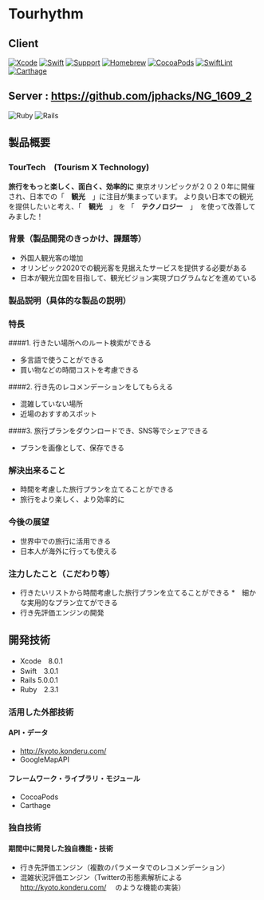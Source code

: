 # Tourhythm
## Client
[![Xcode](https://img.shields.io/badge/Xcode-8.0.1-orange.svg)](https://developer.apple.com/xcode/)
[![Swift](https://img.shields.io/badge/Swift-3.0.1-orange.svg)](https://swift.org/)
[![Support](https://img.shields.io/badge/support-iOS%209%2B%20-orange.svg?style=flat)](https://www.apple.com/nl/ios/)
[![Homebrew](https://img.shields.io/badge/Homebrew-1.0.5-orange.svg)](http://brew.sh/index_ja.html)
[![CocoaPods](https://img.shields.io/badge/CocoaPods-1.1.1-orange.svg)](https://cocoapods.org)
[![SwiftLint](https://img.shields.io/badge/SwiftLint-0.11.1-orange.svg)](https://github.com/realm/SwiftLint)
[![Carthage](https://img.shields.io/badge/Carthage-0.18.1-orange.svg)](https://github.com/Carthage/Carthage)

## Server : https://github.com/jphacks/NG_1609_2 
![Ruby](https://img.shields.io/badge/Ruby-2.3.1-orange.svg)
![Rails](https://img.shields.io/badge/Rails-5.0.0.1-orange.svg)

## 製品概要
### TourTech　(Tourism X Technology)
**旅行をもっと楽しく、面白く、効率的に** 
東京オリンピックが２０２０年に開催され、日本での「　**観光**　」に注目が集まっています。
より良い日本での観光を提供したいと考え、「　**観光**　」 を 「　**テクノロジー**　」　を使って改善してみました！

### 背景（製品開発のきっかけ、課題等）
* 外国人観光客の増加
* オリンピック2020での観光客を見据えたサービスを提供する必要がある
* 日本が観光立国を目指して、観光ビジョン実現プログラムなどを進めている

### 製品説明（具体的な製品の説明）
### 特長
####1. 行きたい場所へのルート検索ができる
  * 多言語で使うことができる
  * 買い物などの時間コストを考慮できる
  
####2. 行き先のレコメンデーションをしてもらえる
  * 混雑していない場所
  * 近場のおすすめスポット
  
####3. 旅行プランをダウンロードでき、SNS等でシェアできる
  * プランを画像として、保存できる
  
### 解決出来ること
* 時間を考慮した旅行プランを立てることができる
* 旅行をより楽しく、より効率的に

### 今後の展望
* 世界中での旅行に活用できる　
 * 日本人が海外に行っても使える


### 注力したこと（こだわり等）
* 行きたいリストから時間考慮した旅行プランを立てることができる
  *　細かな実用的なプラン立てができる
* 行き先評価エンジンの開発

## 開発技術
* Xcode　8.0.1
* Swift　3.0.1
* Rails 5.0.0.1
* Ruby　2.3.1

### 活用した外部技術
#### API・データ
* http://kyoto.konderu.com/
* GoogleMapAPI

#### フレームワーク・ライブラリ・モジュール
* CocoaPods
* Carthage

### 独自技術
#### 期間中に開発した独自機能・技術
* 行き先評価エンジン（複数のパラメータでのレコメンデーション）
* 混雑状況評価エンジン（Twitterの形態素解析による http://kyoto.konderu.com/ 　のような機能の実装）

 

